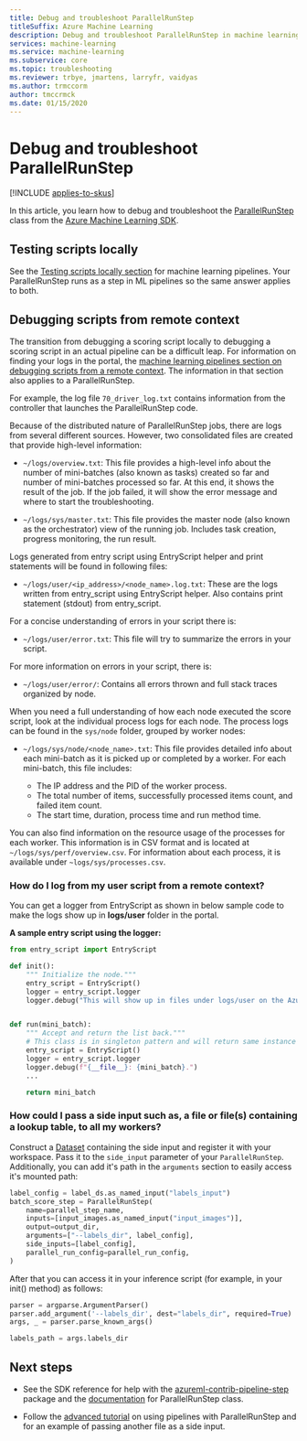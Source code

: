 ```yaml
---
title: Debug and troubleshoot ParallelRunStep
titleSuffix: Azure Machine Learning
description: Debug and troubleshoot ParallelRunStep in machine learning pipelines in the Azure Machine Learning SDK for Python. Learn common pitfalls for developing with pipelines, and tips to help you debug your scripts before and during remote execution.
services: machine-learning
ms.service: machine-learning
ms.subservice: core
ms.topic: troubleshooting
ms.reviewer: trbye, jmartens, larryfr, vaidyas
ms.author: trmccorm
author: tmccrmck
ms.date: 01/15/2020
---
```


# Debug and troubleshoot ParallelRunStep
[!INCLUDE [applies-to-skus](../../includes/aml-applies-to-basic-enterprise-sku.md)]

In this article, you learn how to debug and troubleshoot the [ParallelRunStep](https://docs.microsoft.com/python/api/azureml-contrib-pipeline-steps/azureml.contrib.pipeline.steps.parallel_run_step.parallelrunstep?view=azure-ml-py) class from the [Azure Machine Learning SDK](https://docs.microsoft.com/python/api/overview/azure/ml/intro?view=azure-ml-py).

## Testing scripts locally

See the [Testing scripts locally section](how-to-debug-pipelines.md#testing-scripts-locally) for machine learning pipelines. Your ParallelRunStep runs as a step in ML pipelines so the same answer applies to both.

## Debugging scripts from remote context

The transition from debugging a scoring script locally to debugging a scoring script in an actual pipeline can be a difficult leap. For information on finding your logs in the portal, the [machine learning pipelines section on debugging scripts from a remote context](how-to-debug-pipelines.md#debugging-scripts-from-remote-context). The information in that section also applies to a ParallelRunStep.

For example, the log file `70_driver_log.txt` contains information from the controller that launches the ParallelRunStep code.

Because of the distributed nature of ParallelRunStep jobs, there are logs from several different sources. However, two consolidated files are created that provide high-level information:

- `~/logs/overview.txt`: This file provides a high-level info about the number of mini-batches (also known as tasks) created so far and number of mini-batches processed so far. At this end, it shows the result of the job. If the job failed, it will show the error message and where to start the troubleshooting.

- `~/logs/sys/master.txt`: This file provides the master node (also known as the orchestrator) view of the running job. Includes task creation, progress monitoring, the run result.

Logs generated from entry script using EntryScript helper and print statements will be found in following files:

- `~/logs/user/<ip_address>/<node_name>.log.txt`: These are the logs written from entry_script using EntryScript helper. Also contains print statement (stdout) from entry_script.

For a concise understanding of errors in your script there is:

- `~/logs/user/error.txt`: This file will try to summarize the errors in your script.

For more information on errors in your script, there is:

- `~/logs/user/error/`: Contains all errors thrown and full stack traces organized by node.

When you need a full understanding of how each node executed the score script, look at the individual process logs for each node. The process logs can be found in the `sys/node` folder, grouped by worker nodes:

- `~/logs/sys/node/<node_name>.txt`: This file provides detailed info about each mini-batch as it is picked up or completed by a worker. For each mini-batch, this file includes:

    - The IP address and the PID of the worker process. 
    - The total number of items, successfully processed items count, and failed item count.
    - The start time, duration, process time and run method time.

You can also find information on the resource usage of the processes for each worker. This information is in CSV format and is located at `~/logs/sys/perf/overview.csv`. For information about each process, it is available under `~logs/sys/processes.csv`.

### How do I log from my user script from a remote context?
You can get a logger from EntryScript as shown in below sample code to make the logs show up in **logs/user** folder in the portal.

**A sample entry script using the logger:**
```python
from entry_script import EntryScript

def init():
    """ Initialize the node."""
    entry_script = EntryScript()
    logger = entry_script.logger
    logger.debug("This will show up in files under logs/user on the Azure portal.")


def run(mini_batch):
    """ Accept and return the list back."""
    # This class is in singleton pattern and will return same instance as the one in init()
    entry_script = EntryScript()
    logger = entry_script.logger
    logger.debug(f"{__file__}: {mini_batch}.")
    ...

    return mini_batch
```

### How could I pass a side input such as, a file or file(s) containing a lookup table, to all my workers?

Construct a [Dataset](https://docs.microsoft.com/python/api/azureml-core/azureml.core.dataset.dataset?view=azure-ml-py) containing the side input and register it with your workspace. Pass it to the `side_input` parameter of your `ParallelRunStep`. Additionally, you can add it's path in the `arguments` section to easily access it's mounted path:

```python
label_config = label_ds.as_named_input("labels_input")
batch_score_step = ParallelRunStep(
    name=parallel_step_name,
    inputs=[input_images.as_named_input("input_images")],
    output=output_dir,
    arguments=["--labels_dir", label_config],
    side_inputs=[label_config],
    parallel_run_config=parallel_run_config,
)
```

After that you can access it in your inference script (for example, in your init() method) as follows:

```python
parser = argparse.ArgumentParser()
parser.add_argument('--labels_dir', dest="labels_dir", required=True)
args, _ = parser.parse_known_args()

labels_path = args.labels_dir
```

## Next steps

* See the SDK reference for help with the [azureml-contrib-pipeline-step](https://docs.microsoft.com/python/api/azureml-contrib-pipeline-steps/azureml.contrib.pipeline.steps?view=azure-ml-py) package and the [documentation](https://docs.microsoft.com/python/api/azureml-contrib-pipeline-steps/azureml.contrib.pipeline.steps.parallelrunstep?view=azure-ml-py) for ParallelRunStep class.

* Follow the [advanced tutorial](tutorial-pipeline-batch-scoring-classification.md) on using pipelines with ParallelRunStep and for an example of passing another file as a side input. 
